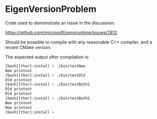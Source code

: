 # EigenVersionProblem

Code used to demonstrate an issue in the discussion:

<https://github.com/microsoft/onnxruntime/issues/2812>

Should be possible to compile with any reasonable C++ compiler,
and a recent CMake version.

The expected output after compilation is:

```sh
[bash][thor]:install > ./bin/testNew
New printout
[bash][thor]:install > ./bin/testOld
Old printout
[bash][thor]:install > ./bin/testBoth1
Old printout
Old printout
[bash][thor]:install > ./bin/testBoth2
New printout
New printout
[bash][thor]:install >
```
